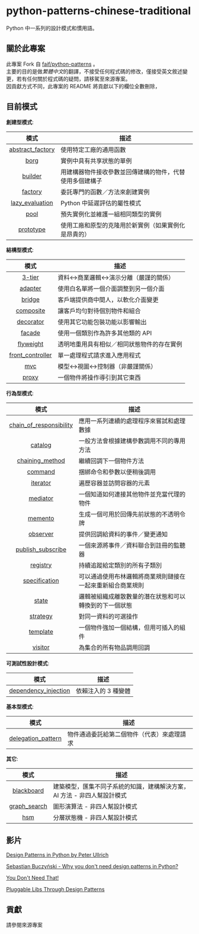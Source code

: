 python-patterns-chinese-traditional
===============

Python 中一系列的設計模式和慣用語。

關於此專案
----------------

此專案 Fork 自 [faif/python-patterns](https://github.com/faif/python-patterns) 。  
主要的目的是做*繁體中文*的翻譯，不接受任何程式碼的修改，僅接受英文敘述變更，若有任何關於程式碼的疑問，請移駕至來源專案。  
因貢獻方式不同，此專案的 README 將貢獻以下的欄位全數刪除，

目前模式
----------------

__創建型模式__:

|   模式   |     描述    |
|:-------:| ----------- |
| [abstract_factory](patterns/creational/abstract_factory.py) | 使用特定工廠的通用函數 |
| [borg](patterns/creational/borg.py) | 實例中具有共享狀態的單例 |
| [builder](patterns/creational/builder.py) | 用建構器物件接收參數並回傳建構的物件，代替使用多個建構子 |
| [factory](patterns/creational/factory.py) | 委託專門的函數／方法來創建實例 |
| [lazy_evaluation](patterns/creational/lazy_evaluation.py) | Python 中延遲評估的屬性模式 |
| [pool](patterns/creational/pool.py) | 預先實例化並維護一組相同類型的實例 |
| [prototype](patterns/creational/prototype.py) | 使用工廠和原型的克隆用於新實例（如果實例化是昂貴的） |

__結構型模式__:

|   模式   |     描述    |
|:-------:| ----------- |
| [3-tier](patterns/structural/3-tier.py) | 資料<->商業邏輯<->演示分離（嚴謹的關係）|
| [adapter](patterns/structural/adapter.py) | 使用白名單將一個介面調整到另一個介面 |
| [bridge](patterns/structural/bridge.py) | 客戶端提供商中間人，以軟化介面變更 |
| [composite](patterns/structural/composite.py) | 讓客戶均勻對待個別物件和組合 |
| [decorator](patterns/structural/decorator.py) | 使用其它功能包裝功能以影響輸出 |
| [facade](patterns/structural/facade.py) | 使用一個類別作為許多其他類的 API |
| [flyweight](patterns/structural/flyweight__py3.py) | 透明地重用具有相似／相同狀態物件的存在實例 |
| [front_controller](patterns/structural/front_controller.py) | 單一處理程式請求進入應用程式 |
| [mvc](patterns/structural/mvc.py) | 模型<->視圖<->控制器（非嚴謹關係） |
| [proxy](patterns/structural/proxy.py) | 一個物件將操作導引到其它東西 |

__行為型模式__:

|   模式   |     描述    |
|:-------:| ----------- |
| [chain_of_responsibility](patterns/behavioral/chain_of_responsibility__py3.py) | 應用一系列連續的處理程序來嘗試和處理數據 |
| [catalog](patterns/behavioral/catalog.py) | 一般方法會根據建構參數調用不同的專用方法 |
| [chaining_method](patterns/behavioral/chaining_method.py) | 繼續回調下一個物件方法 |
| [command](patterns/behavioral/command.py) | 捆綁命令和參數以便稍後調用 |
| [iterator](patterns/behavioral/iterator.py) | 遍歷容器並訪問容器的元素 |
| [mediator](patterns/behavioral/mediator.py) | 一個知道如何連接其他物件並充當代理的物件 |
| [memento](patterns/behavioral/memento.py) | 生成一個可用於回傳先前狀態的不透明令牌 |
| [observer](patterns/behavioral/observer.py) | 提供回調給資料的事件／變更通知 |
| [publish_subscribe](patterns/behavioral/publish_subscribe.py) | 一個來源將事件／資料聯合到註冊的監聽器 |
| [registry](patterns/behavioral/registry__py3.py) | 持續追蹤給定類別的所有子類別 |
| [specification](patterns/behavioral/specification.py) | 可以通過使用布林邏輯將商業規則鏈接在一起來重新組合商業規則 |
| [state](patterns/behavioral/state.py) | 邏輯被組織成離散數量的潛在狀態和可以轉換到的下一個狀態 |
| [strategy](patterns/behavioral/strategy.py) | 對同一資料的可選操作 |
| [template](patterns/behavioral/template.py) | 一個物件強加一個結構，但用可插入的組件 |
| [visitor](patterns/behavioral/visitor.py) | 為集合的所有物品調用回調 |

__可測試性設計模式__:

|   模式   |     描述    |
|:-------:| ----------- |
| [dependency_injection](patterns/dependency_injection.py) | 依賴注入的 3 種變體 |

__基本型模式__:

|   模式   |     描述    |
|:-------:| ----------- |
| [delegation_pattern](patterns/fundamental/delegation_pattern.py) | 物件通過委託給第二個物件（代表）來處理請求 |

__其它__:

|   模式   |     描述    |
|:-------:| ----------- |
| [blackboard](patterns/other/blackboard__py3.py) | 建築模型，匯集不同子系統的知識，建構解決方案，AI 方法 - 非四人幫設計模式 |
| [graph_search](patterns/other/graph_search.py) | 圖形演算法 - 非四人幫設計模式 |
| [hsm](patterns/other/hsm/hsm.py) | 分層狀態機 - 非四人幫設計模式 |


影片
------
[Design Patterns in Python by Peter Ullrich](https://www.youtube.com/watch?v=bsyjSW46TDg)

[Sebastian Buczyński - Why you don't need design patterns in Python?](https://www.youtube.com/watch?v=G5OeYHCJuv0)

[You Don't Need That!](https://www.youtube.com/watch?v=imW-trt0i9I)

[Pluggable Libs Through Design Patterns](https://www.youtube.com/watch?v=PfgEU3W0kyU)


貢獻
------------
請參閱來源專案
